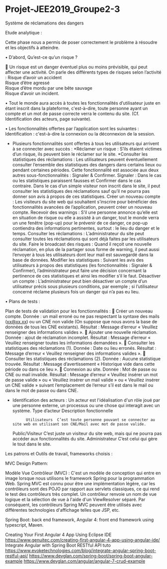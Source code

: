 # Projet-JEE2019_Groupe2-3
Système de réclamations des dangers


Etude analytique :


Cette phase nous a permis de poser correctement le problème à résoudre et les objectifs à atteindre.

•	D’abord, Qu’est-ce qu’un risque ?

	Un risque est un danger éventuel plus ou moins prévisible, qui peut affecter une activité.
On parle des différents types de risques selon l’activité :
           Risque d’avoir un accident           
           Risque d’être agressé       
           Risque d’être mordu par une bête sauvage             
           Risque d’avoir un incident.
           
•	Tout le monde aura accès à toutes les fonctionnalités d’utilisateur juste en étant inscrit dans la plateforme, c'est-à-dire, toute personne ayant un compte et un mot de passe correcte verra le contenu du site. (Cf. Identification des acteurs, page suivante).

•	Les fonctionnalités offertes par l’application sont les suivantes :                         
Identification : c'est-à-dire la connexion ou la déconnexion de la session.  
  - Plusieurs fonctionnalités sont offertes à tous les utilisateurs qui arrivent à se connecter avec succès :
       *Réclamer un risque : S’ils étaient victimes d’un risque, ils peuvent bien le réclamer sur le site.
       *Consulter les statistiques des réclamations : Les utilisateurs peuvent éventuellement consulter l’ensemble des statistiques des dangers dans certains lieux ou pendant certaines périodes. Cette fonctionnalité est associée aux deux autres sous-fonctionnalités : Signaler & Confirmer. Signaler : Dans le cas ou les statistiques paraissent fausses et Confirmer dans le cas contraire. Dans le cas d’un simple visiteur non inscrit dans le site, il peut consulter les statistiques des réclamations sauf qu’il ne pourra pas donner son avis à propos de ces statistiques.
Créer un nouveau compte : Les visiteurs du site web qui souhaitent s’inscrire pour bénéficier des fonctionnalités avancées de l’application, peuvent créer un nouveau compte.
Recevoir des warnings : S’il une personne annonce qu’elle est en situation de risque ou elle a assisté à un danger, tout le monde verra un une fenêtre (pop-up) pour le prévenir de ce danger, ce pop-up contiendra des informations pertinentes, surtout : le lieu du danger et le temps.
Consulter les réclamations : L’administrateur du site peut consulter toutes les réclamations qui sont déjà faites par les utilisateurs du site.
Faire le broadcast des risques : Quand il reçoit une nouvelle réclamation, en plus de la partager sous forme de warning, il peut aussi l’envoyer à tous les utilisateurs dont leur mail est sauvegardé dans la base de données. 
Modifier les statistiques : Suivant les avis des utilisateurs à propos des statistiques (les fonctionnalités : Signaler & Confirmer), l’administrateur peut faire une décision concernant la pertinence de ces statistiques et ainsi les modifier s’il le faut.
Désactiver un compte : L’administrateur peut bien désactiver un compte d’un utilisateur précis sous plusieurs conditions, par exemple ; si l’utilisateur concerné réclame plusieurs fois un danger qui n’a pas eu lieu.
                                      
•	Plans de tests :   

Plan de tests de validation pour les fonctionnalités :
	Créer un nouveau compte.
Donnée : un mail erroné ou ne pas respectant la syntaxe des mails (xx@xx.xx) ou un CNE non valide (On suppose que nous avons la base de données de tous les CNE existants).
Résultat : Message d’erreur « Veuillez renseigner des informations valides ».
	Ajouter une nouvelle réclamation.
Donnée : ajout de réclamation incomplet.
Résultat : Message d’erreur « Veuillez renseigner toutes les informations demandées ».
	Consulter les statistiques des réclamations (1).
Donnée : Date ou lieu erronés.
Résultat : Message d’erreur « Veuillez renseigner des informations valides ».
	Consulter les statistiques des réclamations (2).
Donnée : Aucune statistique trouvée.
Résultat : Message d’avertissement « Historique vide dans cette période ou dans ce lieu ».
	Connexion au site.
Donnée : Mot de passe ou CNE ou mail invalide.
Résultat : Message d’erreur « Veuillez insérer un mot de passe valide » ou « Veuillez insérer un mail valide » ou « Veuillez insérer un CNE valide » suivant l’emplacement de l’erreur s’il est dans le mail ou dans le mot de passe ou dans CNE.
-	Identification des acteurs :
Un acteur est l'idéalisation d'un rôle joué par une personne externe, un processus ou une chose qui interagit avec un système.
Type d’acteur	Description fonctionnelle

              Utilisateurs	C’est toute personne pouvant se connecter au site web en utilisant son CNE/Mail avec mot de passe valide.
       Public/Visiteur	C’est juste un visiteur du site web, mais qui ne pourra pas accéder aux fonctionnalités du site.
       Administrateur	C’est celui qui gère le tout dans le site.




Les patrons et Outils de travail, frameworks choisis :

MVC Design Pattern:

Modèle Vue Contrôleur (MVC) : C'est un modèle de conception qui entre en image lorsque nous utilisons le framework Spring pour la programmation Web. Spring MVC est connu pour être une implémentation légère, car les contrôleurs sont des POJO par rapport aux servlets classiques, ce qui rend le test des contrôleurs très complet. Un contrôleur renvoie un nom de vue logique et la sélection de vue à l'aide d'un ViewResolver séparé. Par conséquent, les contrôleurs Spring MVC peuvent être utilisés avec différentes technologies d'affichage telles que JSP, etc.

Spring Boot: back end framework, Angular 4: front end framework using typescript, Maven.







Creating Your First Angular 4 App Using Eclipse IDE
https://www.genuitec.com/creating-first-angular-4-app-using-angular-ide/
Integrate Angular with Spring Boot RESTful API tuto
https://www.evoketechnologies.com/blog/integrate-angular-spring-boot-restful-api/
https://www.devglan.com/spring-boot/spring-boot-angular-example
https://www.devglan.com/angular/angular-7-crud-example
